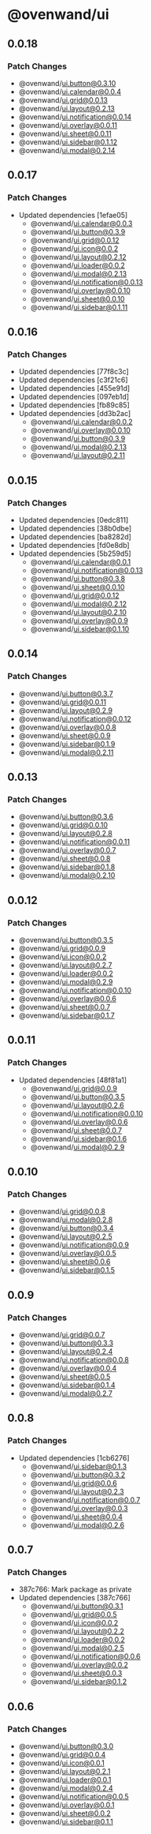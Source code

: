 # @ovenwand/ui

## 0.0.18

### Patch Changes

- @ovenwand/ui.button@0.3.10
- @ovenwand/ui.calendar@0.0.4
- @ovenwand/ui.grid@0.0.13
- @ovenwand/ui.layout@0.2.13
- @ovenwand/ui.notification@0.0.14
- @ovenwand/ui.overlay@0.0.11
- @ovenwand/ui.sheet@0.0.11
- @ovenwand/ui.sidebar@0.1.12
- @ovenwand/ui.modal@0.2.14

## 0.0.17

### Patch Changes

- Updated dependencies [1efae05]
  - @ovenwand/ui.calendar@0.0.3
  - @ovenwand/ui.button@0.3.9
  - @ovenwand/ui.grid@0.0.12
  - @ovenwand/ui.icon@0.0.2
  - @ovenwand/ui.layout@0.2.12
  - @ovenwand/ui.loader@0.0.2
  - @ovenwand/ui.modal@0.2.13
  - @ovenwand/ui.notification@0.0.13
  - @ovenwand/ui.overlay@0.0.10
  - @ovenwand/ui.sheet@0.0.10
  - @ovenwand/ui.sidebar@0.1.11

## 0.0.16

### Patch Changes

- Updated dependencies [77f8c3c]
- Updated dependencies [c3f21c6]
- Updated dependencies [455e91d]
- Updated dependencies [097eb1d]
- Updated dependencies [fb89c85]
- Updated dependencies [dd3b2ac]
  - @ovenwand/ui.calendar@0.0.2
  - @ovenwand/ui.overlay@0.0.10
  - @ovenwand/ui.button@0.3.9
  - @ovenwand/ui.modal@0.2.13
  - @ovenwand/ui.layout@0.2.11

## 0.0.15

### Patch Changes

- Updated dependencies [0edc811]
- Updated dependencies [38b0dbe]
- Updated dependencies [ba8282d]
- Updated dependencies [fd0e8db]
- Updated dependencies [5b259d5]
  - @ovenwand/ui.calendar@0.0.1
  - @ovenwand/ui.notification@0.0.13
  - @ovenwand/ui.button@0.3.8
  - @ovenwand/ui.sheet@0.0.10
  - @ovenwand/ui.grid@0.0.12
  - @ovenwand/ui.modal@0.2.12
  - @ovenwand/ui.layout@0.2.10
  - @ovenwand/ui.overlay@0.0.9
  - @ovenwand/ui.sidebar@0.1.10

## 0.0.14

### Patch Changes

- @ovenwand/ui.button@0.3.7
- @ovenwand/ui.grid@0.0.11
- @ovenwand/ui.layout@0.2.9
- @ovenwand/ui.notification@0.0.12
- @ovenwand/ui.overlay@0.0.8
- @ovenwand/ui.sheet@0.0.9
- @ovenwand/ui.sidebar@0.1.9
- @ovenwand/ui.modal@0.2.11

## 0.0.13

### Patch Changes

- @ovenwand/ui.button@0.3.6
- @ovenwand/ui.grid@0.0.10
- @ovenwand/ui.layout@0.2.8
- @ovenwand/ui.notification@0.0.11
- @ovenwand/ui.overlay@0.0.7
- @ovenwand/ui.sheet@0.0.8
- @ovenwand/ui.sidebar@0.1.8
- @ovenwand/ui.modal@0.2.10

## 0.0.12

### Patch Changes

- @ovenwand/ui.button@0.3.5
- @ovenwand/ui.grid@0.0.9
- @ovenwand/ui.icon@0.0.2
- @ovenwand/ui.layout@0.2.7
- @ovenwand/ui.loader@0.0.2
- @ovenwand/ui.modal@0.2.9
- @ovenwand/ui.notification@0.0.10
- @ovenwand/ui.overlay@0.0.6
- @ovenwand/ui.sheet@0.0.7
- @ovenwand/ui.sidebar@0.1.7

## 0.0.11

### Patch Changes

- Updated dependencies [48f81a1]
  - @ovenwand/ui.grid@0.0.9
  - @ovenwand/ui.button@0.3.5
  - @ovenwand/ui.layout@0.2.6
  - @ovenwand/ui.notification@0.0.10
  - @ovenwand/ui.overlay@0.0.6
  - @ovenwand/ui.sheet@0.0.7
  - @ovenwand/ui.sidebar@0.1.6
  - @ovenwand/ui.modal@0.2.9

## 0.0.10

### Patch Changes

- @ovenwand/ui.grid@0.0.8
- @ovenwand/ui.modal@0.2.8
- @ovenwand/ui.button@0.3.4
- @ovenwand/ui.layout@0.2.5
- @ovenwand/ui.notification@0.0.9
- @ovenwand/ui.overlay@0.0.5
- @ovenwand/ui.sheet@0.0.6
- @ovenwand/ui.sidebar@0.1.5

## 0.0.9

### Patch Changes

- @ovenwand/ui.grid@0.0.7
- @ovenwand/ui.button@0.3.3
- @ovenwand/ui.layout@0.2.4
- @ovenwand/ui.notification@0.0.8
- @ovenwand/ui.overlay@0.0.4
- @ovenwand/ui.sheet@0.0.5
- @ovenwand/ui.sidebar@0.1.4
- @ovenwand/ui.modal@0.2.7

## 0.0.8

### Patch Changes

- Updated dependencies [1cb6276]
  - @ovenwand/ui.sidebar@0.1.3
  - @ovenwand/ui.button@0.3.2
  - @ovenwand/ui.grid@0.0.6
  - @ovenwand/ui.layout@0.2.3
  - @ovenwand/ui.notification@0.0.7
  - @ovenwand/ui.overlay@0.0.3
  - @ovenwand/ui.sheet@0.0.4
  - @ovenwand/ui.modal@0.2.6

## 0.0.7

### Patch Changes

- 387c766: Mark package as private
- Updated dependencies [387c766]
  - @ovenwand/ui.button@0.3.1
  - @ovenwand/ui.grid@0.0.5
  - @ovenwand/ui.icon@0.0.2
  - @ovenwand/ui.layout@0.2.2
  - @ovenwand/ui.loader@0.0.2
  - @ovenwand/ui.modal@0.2.5
  - @ovenwand/ui.notification@0.0.6
  - @ovenwand/ui.overlay@0.0.2
  - @ovenwand/ui.sheet@0.0.3
  - @ovenwand/ui.sidebar@0.1.2

## 0.0.6

### Patch Changes

- @ovenwand/ui.button@0.3.0
- @ovenwand/ui.grid@0.0.4
- @ovenwand/ui.icon@0.0.1
- @ovenwand/ui.layout@0.2.1
- @ovenwand/ui.loader@0.0.1
- @ovenwand/ui.modal@0.2.4
- @ovenwand/ui.notification@0.0.5
- @ovenwand/ui.overlay@0.0.1
- @ovenwand/ui.sheet@0.0.2
- @ovenwand/ui.sidebar@0.1.1
